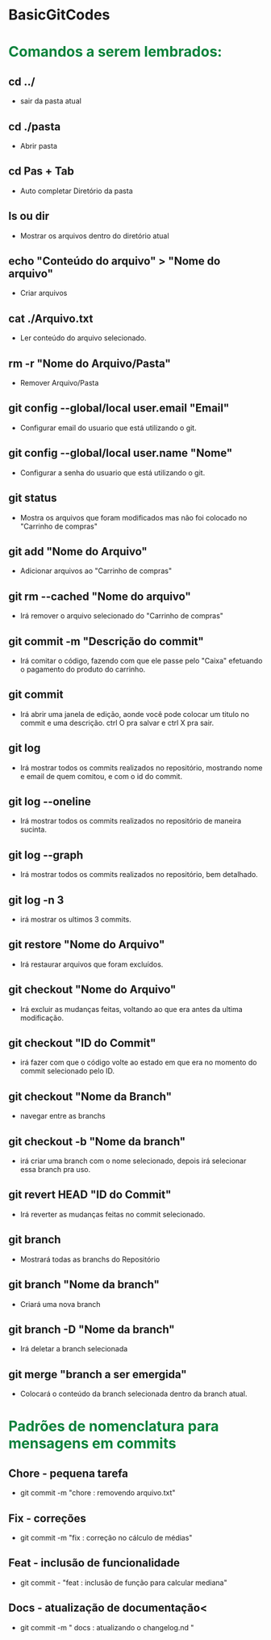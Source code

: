 # BasicGitCodes

# <span style="color:rgb(10,130,60);">Comandos a serem lembrados:</span>

## cd ../ 

- sair da pasta atual

## cd ./pasta 
- Abrir pasta

## cd Pas + Tab 
- Auto completar Diretório da pasta

## ls ou dir 
- Mostrar os arquivos dentro do diretório atual

## echo "Conteúdo do arquivo" > "Nome do arquivo" 
- Criar arquivos

## cat ./Arquivo.txt 
- Ler conteúdo do arquivo selecionado.

## rm -r "Nome do Arquivo/Pasta" 
- Remover Arquivo/Pasta

## git config --global/local user.email "Email" 
- Configurar email do usuario que está utilizando o git.

## git config --global/local user.name "Nome"
- Configurar a senha do usuario que está utilizando o git.

## git status 
- Mostra os arquivos que foram modificados mas não foi colocado no "Carrinho de compras" 

## git add "Nome do Arquivo" 
- Adicionar arquivos ao "Carrinho de compras"

## git rm --cached "Nome do arquivo" 
- Irá remover o arquivo selecionado do "Carrinho de compras"

## git commit -m "Descrição do commit" 
- Irá comitar o código, fazendo com que ele passe pelo "Caixa" efetuando o pagamento do produto do carrinho.

## git commit 
- Irá abrir uma janela de edição, aonde você pode colocar um titulo no commit e uma descrição. ctrl O pra salvar e ctrl X pra sair.

## git log 
- Irá mostrar todos os commits realizados no repositório, mostrando nome e email de quem comitou, e com o id do commit.

## git log --oneline
- Irá mostrar todos os commits realizados no repositório de maneira sucinta.

## git log --graph
- Irá mostrar todos os commits realizados no repositório, bem detalhado.

## git log -n 3
- irá mostrar os ultimos 3 commits.

## git restore "Nome do Arquivo"
- Irá restaurar arquivos que foram excluídos.

## git checkout "Nome do Arquivo"
- Irá excluir as mudanças feitas, voltando ao que era antes da ultima modificação.

## git checkout "ID do Commit"
- irá fazer com que o código volte ao estado em que era no momento do commit selecionado pelo ID.

## git checkout "Nome da Branch"
- navegar entre as branchs

## git checkout -b "Nome da branch"
- irá criar uma branch com o nome selecionado, depois irá selecionar essa branch pra uso.

## git revert HEAD "ID do Commit"
- Irá reverter as mudanças feitas no commit selecionado.

## git branch
- Mostrará todas as branchs do Repositório

## git branch "Nome da branch"
- Criará uma nova branch

## git branch -D "Nome da branch"
- Irá deletar a branch selecionada 

## git merge "branch a ser emergida"
- Colocará o conteúdo da branch selecionada dentro da branch atual.



# <span style="color:rgb(10,130,60);">Padrões de nomenclatura para mensagens em commits</span>

## Chore - pequena tarefa
- git commit -m "chore : removendo arquivo.txt"

## Fix - correções
- git commit -m "fix : correção no cálculo de médias"

## Feat - inclusão de funcionalidade
- git commit - "feat : inclusão de função para calcular mediana"

## Docs - atualização de documentação<
- git commit -m " docs : atualizando o changelog.nd "
